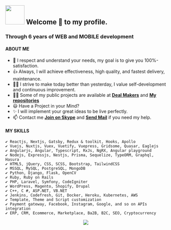 ## <img height="60" width="60" src="https://media1.tenor.com/images/3ca4190df184f2329bb9f0bd06ea0cc2/tenor.gif?itemid=10604183" /> Welcome 🎉 to my profile.

### Through 6 years of WEB and MOBILE development
#### ABOUT ME

- 🚀 I respect and understand your needs, my goal is to give you 100%-satisfaction.
- 👍 Always, I will achieve effectiveness, high quality, and fastest delivery, maintenance.
- 👨‍🎓 I strive to make today better than yesterday, I value self-development and continuous improvement.
- 👨‍💻 Some of my public projects are available at **[Deal Makers](https://github.com/deal-makers)** and **[My repositories](https://github.com/devdreamsolution?tab=repositories&q=&type=source&language=&sort=)**
- 😃 Have a Project in your Mind?
- ✨ I will implement your great ideas to be live perfectly.
- 📫 Contact me **[Join on Skype](https://join.skype.com/invite/kz16eAu91s8Y)** and **<a href="mailto:q3construction1@gmail.com">Send Mail</a>** if you need my help.

#### MY SKILLS
    ✔ Reactjs, Nextjs, Gatsby, Redux & toolkit, Hooks, Apollo
    ✔ Vuejs, Nuxtjs, Vuex, Vuetify, Vuepress, Gridsome, Quasar, Eaglejs
    ✔ Angularjs, Angular, Typescript, RxJs, NgRX, Angular playground
    ✔ Nodejs, Expressjs, Nestjs, Prisma, Sequelize, TypeORM, Graphql, Hasura
    ✔ HTML5, jQuery, CSS, SCSS, Bootstrap, TailwindCSS
    ✔ MSSQL, MySQL, PostgreSQL, MongoDB
    ✔ Python, Django, Flask, OpenCV
    ✔ Ruby, Ruby on Rails
    ✔ PHP, Laravel, Symfony, CodeIgniter
    ✔ WordPress, Magento, Shopify, Drupal
    ✔ C++, C #, ASP.NET, VB.NET
    ✔ Jenkins, Codefresh, Git, Docker, Heroku, Kubernetes, AWS
    ✔ Template, Theme and Script customization
    ✔ Payment gateway, Facebook, Instagram, Google, and so on APIs integration
    ✔ ERP, CRM, Ecommerce, Marketplace, Ba2B, B2C, SEO, Cryptocurrency

<p align="center">
    <img src="https://github-profile-trophy.vercel.app/?username=devdreamsolution&column=7&theme=onedark"/>
</p>
